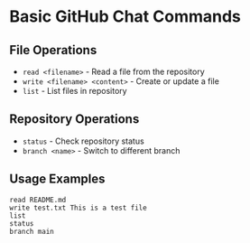 # Basic GitHub Chat Commands

## File Operations
- `read <filename>` - Read a file from the repository
- `write <filename> <content>` - Create or update a file
- `list` - List files in repository

## Repository Operations
- `status` - Check repository status
- `branch <name>` - Switch to different branch

## Usage Examples
```
read README.md
write test.txt This is a test file
list
status
branch main
```
